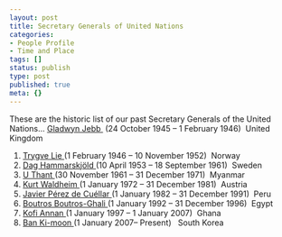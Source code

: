 ```yaml
---
layout: post
title: Secretary Generals of United Nations
categories:
- People Profile
- Time and Place
tags: []
status: publish
type: post
published: true
meta: {}
---
```

These are the historic list of our past Secretary Generals of the United Nations... [Gladwyn Jebb ](http://en.wikipedia.org/wiki/Gladwyn_Jebb) (24 October 1945 – 1 February 1946)  United Kingdom

1. [Trygve Lie ](http://en.wikipedia.org/wiki/Trygve_Lie)(1 February 1946 – 10 November 1952)  Norway
2. [Dag Hammarskjöld ](http://en.wikipedia.org/wiki/Dag_Hammarskj%C3%B6ld)(10 April 1953 – 18 September 1961)  Sweden
3. [U Thant ](http://en.wikipedia.org/wiki/U_Thant)(30 November 1961 – 31 December 1971)  Myanmar
4. [Kurt Waldheim ](http://en.wikipedia.org/wiki/Kurt_Waldheim)(1 January 1972 – 31 December 1981)  Austria
5. [Javier Pérez de Cuéllar ](http://en.wikipedia.org/wiki/Javier_P%C3%A9rez_de_Cu%C3%A9llar)(1 January 1982 – 31 December 1991)  Peru
6. [Boutros Boutros-Ghali ](http://en.wikipedia.org/wiki/Boutros_Boutros-Ghali)(1 January 1992 – 31 December 1996)  Egypt
7. [Kofi Annan ](http://en.wikipedia.org/wiki/Kofi_Annan)(1 January 1997 – 1 January 2007)  Ghana
8. [Ban Ki-moon ](http://en.wikipedia.org/wiki/Ban_Ki-moon)(1 January 2007– Present)   South Korea
